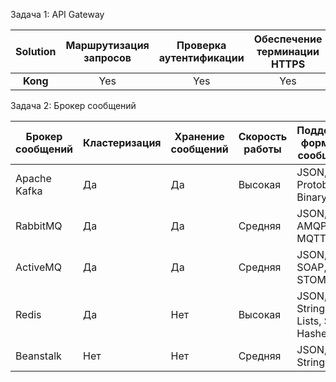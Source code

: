 
Задача 1: API Gateway


| Solution | Маршрутизация запросов | Проверка аутентификации | Обеспечение терминации HTTPS |
|:---:|:---:|:---:|:---:|
| **Kong** | Yes | Yes | Yes |  



Задача 2: Брокер сообщений

| Брокер сообщений | Кластеризация | Хранение сообщений | Скорость работы | Поддержка форматов сообщений | Разделение прав доступа | Простота эксплуатации |
|---|---|---|---|---|---|---|
| Apache Kafka | Да | Да | Высокая | JSON, Avro, Protobuf, Binary | Да | Средняя |
| RabbitMQ | Да | Да | Средняя | JSON, XML, AMQP, MQTT | Да | Высокая |
| ActiveMQ | Да | Да | Средняя | JSON, XML, SOAP, STOMP | Да | Средняя |
| Redis | Да | Нет | Высокая | JSON, Strings, Lists, Sets, Hashes | Нет | Высокая |
| Beanstalk | Нет | Нет | Средняя | JSON, Strings | Нет | Средняя |


